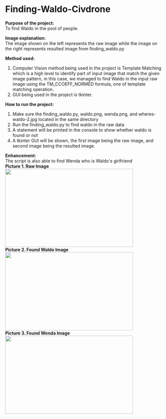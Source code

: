 # Finding-Waldo-Civdrone



<strong>Purpose of the project:</strong><br/>
To find Waldo in the pool of people.

<strong>Image explanation:</strong><br/>
The image shown on the left represents the raw image while the image on the right represents resulted image from finding_waldo.py

<strong>Method used:</strong><br/>
1. Computer Vision method being used in the project is Template Matching which is a high level to identify part of input image that match the given image pattern, in this case, we managed to find Waldo in the input raw image using the TM_CCOEFF_NORMED formula, one of template matching operation.
2. GUI being used in the project is tkinter.

<strong>How to run the project:</strong>
1. Make sure the finding_waldo.py, waldo.png, wenda.png, and wheres-waldo-2.jpg located in the same directory
2. Run the finding_waldo.py to find waldo in the raw data
3. A statement will be printed in the console to show whether waldo is found or not
4. A tkinter GUI will be shown, the first image being the raw image, and second image being the resulted image.

<strong>Enhancement:</strong><br/>
The script is also able to find Wenda who is Waldo's girlfriend
<br/>
<strong>Picture 1. Raw Image</strong><br/>
<img src="https://github.com/Kevintirta/Finding-Waldo-Civdrone/blob/master/raw_image.png" width="410" height="250">
<br/>
<strong>Picture 2. Found Waldo Image</strong><br/>
<img src="https://github.com/Kevintirta/Finding-Waldo-Civdrone/blob/master/found_waldo_image.png" width="410" height="250">
<br/>
<strong>Picture 3. Found Wenda Image</strong><br/>
<img src="https://github.com/Kevintirta/Finding-Waldo-Civdrone/blob/master/found_wenda_image.png" width="410" height="250">

